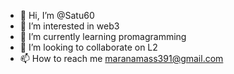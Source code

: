 - 👋 Hi, I’m @Satu60
- 👀 I’m interested in web3
- 🌱 I’m currently learning promagramming
- 💞️ I’m looking to collaborate on L2
- 📫 How to reach me maranamass391@gmail.com

<!---
Satu60/Satu60 is a ✨ special ✨ repository because its `README.md` (this file) appears on your GitHub profile.
You can click the Preview link to take a look at your changes.
--->
